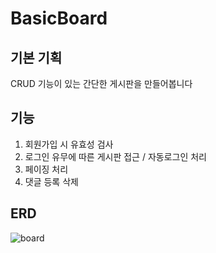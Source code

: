 # BasicBoard
## 기본 기획
CRUD 기능이 있는 간단한 게시판을 만들어봅니다
## 기능
1. 회원가입 시 유효성 검사
2. 로그인 유무에 따른 게시판 접근 / 자동로그인 처리
3. 페이징 처리
4. 댓글 등록 삭제
## ERD
![board](https://user-images.githubusercontent.com/113006963/205523870-1bfb0f5d-d38d-4da6-b95e-e6fa6684134f.JPG)
